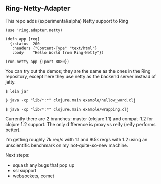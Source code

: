 ## Ring-Netty-Adapter

This repo adds (experimental/alpha) Netty support to Ring

    (use 'ring.adapter.netty)

    (defn app [req]
      {:status  200
       :headers {"Content-Type" "text/html"}
       :body    "Hello World from Ring-Netty"})
    
    (run-netty app {:port 8080})


You can try out the demos; they are the same as the ones in the Ring repository, except here they use netty as the backend server instead of jetty.

    $ lein jar

    $ java -cp "lib/*:*" clojure.main example/hellow_word.clj

    $ java -cp "lib/*:*" clojure.main example/wrapping.clj


Currently there are 2 branches: master (clojure 1.1) and compat-1.2 for clojure 1.2 support.  The only difference is proxy vs reify (reify performs better).

I'm getting roughly 7k req/s with 1.1 and 9.5k req/s with 1.2 using an unscientific benchmark on my not-quite-so-new machine.


Next steps: 

* squash any bugs that pop up
* ssl support
* websockets, comet
